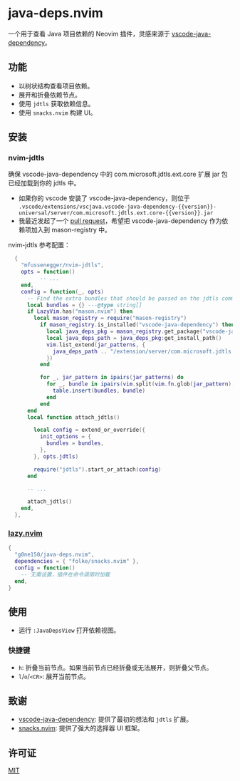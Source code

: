 # java-deps.nvim

一个用于查看 Java 项目依赖的 Neovim 插件，灵感来源于 [vscode-java-dependency](https://github.com/microsoft/vscode-java-dependency)。

## 功能

- 以树状结构查看项目依赖。
- 展开和折叠依赖节点。
- 使用 `jdtls` 获取依赖信息。
- 使用 `snacks.nvim` 构建 UI。

## 安装

### nvim-jdtls

确保 vscode-java-dependency 中的 com.microsoft.jdtls.ext.core 扩展 jar 包已经加载到你的 jdtls 中。

- 如果你的 vscode 安装了 vscode-java-dependency，则位于 `.vscode/extensions/vscjava.vscode-java-dependency-{{version}}-universal/server/com.microsoft.jdtls.ext.core-{{version}}.jar`
- 我最近发起了一个 [pull request](https://github.com/mason-org/mason-registry/pull/10719)，希望把 vscode-java-dependency 作为依赖项加入到 mason-registry 中。

nvim-jdtls 参考配置：

```lua
  {
    "mfussenegger/nvim-jdtls",
    opts = function()
          -- ...
    end,
    config = function(_, opts)
      -- Find the extra bundles that should be passed on the jdtls command-line
      local bundles = {} ---@type string[]
      if LazyVim.has("mason.nvim") then
        local mason_registry = require("mason-registry")
          if mason_registry.is_installed("vscode-java-dependency") then
            local java_deps_pkg = mason_registry.get_package("vscode-java-dependency")
            local java_deps_path = java_deps_pkg:get_install_path()
            vim.list_extend(jar_patterns, {
              java_deps_path .. "/extension/server/com.microsoft.jdtls.ext.core-*.jar",
            })
          end

          for _, jar_pattern in ipairs(jar_patterns) do
            for _, bundle in ipairs(vim.split(vim.fn.glob(jar_pattern), "\n")) do
              table.insert(bundles, bundle)
            end
          end
      end
      local function attach_jdtls()

        local config = extend_or_override({
          init_options = {
            bundles = bundles,
          },
        }, opts.jdtls)

        require("jdtls").start_or_attach(config)
      end

      -- ...

      attach_jdtls()
    end,
  },

```

### [lazy.nvim](https://github.com/folke/lazy.nvim)

```lua
{
  "g0ne150/java-deps.nvim",
  dependencies = { "folke/snacks.nvim" },
  config = function()
    -- 无需设置，插件在命令调用时加载
  end,
}
```

## 使用

- 运行 `:JavaDepsView` 打开依赖视图。

### 快捷键

- `h`: 折叠当前节点。如果当前节点已经折叠或无法展开，则折叠父节点。
- `l`/`o`/`<CR>`: 展开当前节点。

## 致谢

- [vscode-java-dependency](https://github.com/microsoft/vscode-java-dependency): 提供了最初的想法和 `jdtls` 扩展。
- [snacks.nvim](https://github.com/folke/snacks.nvim): 提供了强大的选择器 UI 框架。

## 许可证

[MIT](./LICENSE)
